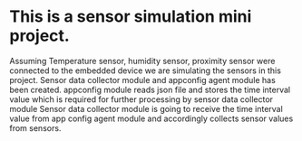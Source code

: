 # This is a sensor simulation mini project.
 Assuming Temperature sensor, humidity sensor, proximity sensor were connected to the embedded device
 we are simulating the sensors in this project. 
 Sensor data collector module and appconfig agent module has been created.
 appconfig module reads json file and stores the time interval value which is required for further processing by sensor data collector module
 Sensor data collector module is going to receive the time interval value from app config agent module and accordingly collects sensor values from sensors.
